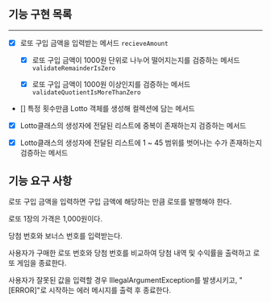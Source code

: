 ## 기능 구현 목록

---

- [x] 로또 구입 금액을 입력받는 메서드 `recieveAmount`
  - [x] 로또 구입 금액이 1000원 단위로 나누어 떨어지는지를 검증하는 메서드 `validateRemainderIsZero`
  - [x] 로또 구입 금액이 1000원 이상인지를 검증하는 메서드 `validateQuotientIsMoreThanZero`

  
- [] 특정 횟수만큼 Lotto 객체를 생성해 컬렉션에 담는 메서드


- [x] Lotto클래스의 생성자에 전달된 리스트에 중복이 존재하는지 검증하는 메서드
- [x] Lotto클래스의 생성자에 전달된 리스트에 1 ~ 45 범위를 벗어나는 수가 존재하는지 검증하는 메서드



## 기능 요구 사항

로또 구입 금액을 입력하면 구입 금액에 해당하는 만큼 로또를 발행해야 한다.

로또 1장의 가격은 1,000원이다.

당첨 번호와 보너스 번호를 입력받는다.

사용자가 구매한 로또 번호와 당첨 번호를 비교하여 당첨 내역 및 수익률을 출력하고 로또 게임을 종료한다.

사용자가 잘못된 값을 입력할 경우 IllegalArgumentException를 발생시키고, "[ERROR]"로 시작하는 에러 메시지를 출력 후 종료한다.